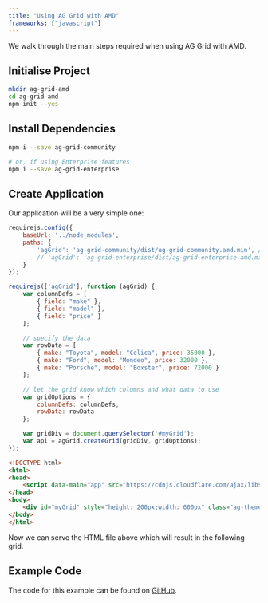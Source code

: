 ```yaml
---
title: "Using AG Grid with AMD"
frameworks: ["javascript"]
---
```


We walk through the main steps required when using AG Grid with AMD.

## Initialise Project

```bash
mkdir ag-grid-amd
cd ag-grid-amd
npm init --yes
```

## Install Dependencies

```bash
npm i --save ag-grid-community

# or, if using Enterprise features
npm i --save ag-grid-enterprise
```

## Create Application

Our application will be a very simple one:

```js
requirejs.config({
    baseUrl: '../node_modules',
    paths: {
        'agGrid': 'ag-grid-community/dist/ag-grid-community.amd.min', // for community features
        // 'agGrid': 'ag-grid-enterprise/dist/ag-grid-enterprise.amd.min',   // for enterprise features
    }
});

requirejs(['agGrid'], function (agGrid) {
    var columnDefs = [
        { field: "make" },
        { field: "model" },
        { field: "price" }
    ];

    // specify the data
    var rowData = [
        { make: "Toyota", model: "Celica", price: 35000 },
        { make: "Ford", model: "Mondeo", price: 32000 },
        { make: "Porsche", model: "Boxster", price: 72000 }
    ];

    // let the grid know which columns and what data to use
    var gridOptions = {
        columnDefs: columnDefs,
        rowData: rowData
    };

    var gridDiv = document.querySelector('#myGrid');
    var api = agGrid.createGrid(gridDiv, gridOptions);
});
```

```html
<!DOCTYPE html>
<html>
<head>
    <script data-main="app" src="https://cdnjs.cloudflare.com/ajax/libs/require.js/2.3.6/require.js"></script>
</head>
<body>
    <div id="myGrid" style="height: 200px;width: 600px" class="ag-theme-quartz"></div>
</body>
</html>
```

Now we can serve the HTML file above which will result in the following grid.

<image-caption src="building-amd/resources/ts-grid.png" alt="Datagrid" width="40rem" centered="true" constrained="true"></image-caption>

## Example Code

The code for this example can be found on [GitHub](https://github.com/seanlandsman/ag-grid-amd-example).

